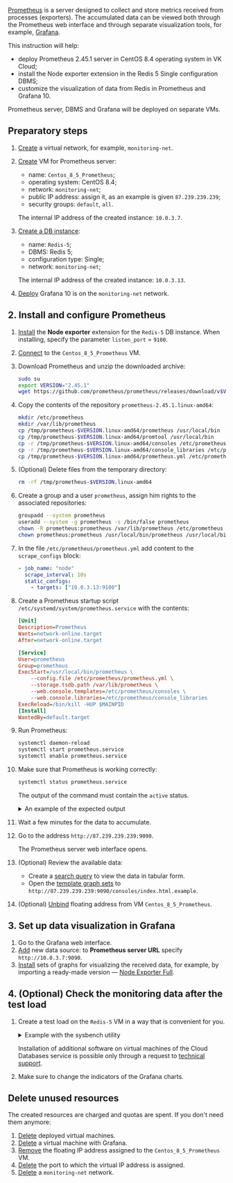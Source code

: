 [Prometheus](https://prometheus.io/) is a server designed to collect and store metrics received from processes (exporters). The accumulated data can be viewed both through the Prometheus web interface and through separate visualization tools, for example, [Grafana](https://grafana.com/docs/grafana/latest/).

This instruction will help:

- deploy Prometheus 2.45.1 server in CentOS 8.4 operating system in VK Cloud;
- install the Node exporter extension in the Redis 5 Single configuration DBMS;
- customize the visualization of data from Redis in Prometheus and Grafana 10.

Prometheus server, DBMS and Grafana will be deployed on separate VMs.

## Preparatory steps

1. [Create](/en/networks/vnet/service-management/net#creating_a_network) a virtual network, for example, `monitoring-net`.
1. [Create](/en/computing/iaas/service-management/vm/vm-create) VM for Prometheus server:

   - name: `Centos_8_5_Prometheus`;
   - operating system: CentOS 8.4;
   - network: `monitoring-net`;
   - public IP address: assign it, as an example is given `87.239.239.239`;
   - security groups: `default`, `all`.

   The internal IP address of the created instance: `10.0.3.7`.

1. [Create a DB instance](/en/dbs/dbaas/service-management/create/create-single-replica):

   - name: `Redis-5`;
   - DBMS: Redis 5;
   - configuration type: Single;
   - network: `monitoring-net`;

   The internal IP address of the created instance: `10.0.3.13`.

1. [Deploy](/en/applications-and-services/marketplace/initial-configuration/grafana-start) Grafana 10 is on the `monitoring-net` network.

## 2. Install and configure Prometheus

1. [Install](/en/dbs/dbaas/service-management/managing-extensions#installing_the_extension) the **Node exporter** extension for the `Redis-5` DB instance. When installing, specify the parameter `listen_port` = `9100`.
1. [Connect](/en/computing/iaas/service-management/vm/vm-connect/vm-connect-nix) to the `Centos_8_5_Prometheus` VM.
1. Download Prometheus and unzip the downloaded archive:

   ```bash
   sudo su
   export VERSION="2.45.1"
   wget https://github.com/prometheus/prometheus/releases/download/v$VERSION/prometheus-$VERSION.linux-amd64.tar.gz -O - | tar -xzv -C /tmp
   ```

1. Copy the contents of the repository `prometheus-2.45.1.linux-amd64`:

   ```bash
   mkdir /etc/prometheus
   mkdir /var/lib/prometheus
   cp /tmp/prometheus-$VERSION.linux-amd64/prometheus /usr/local/bin
   cp /tmp/prometheus-$VERSION.linux-amd64/promtool /usr/local/bin
   cp -r /tmp/prometheus-$VERSION.linux-amd64/consoles /etc/prometheus
   cp -r /tmp/prometheus-$VERSION.linux-amd64/console_libraries /etc/prometheus
   cp /tmp/prometheus-$VERSION.linux-amd64/prometheus.yml /etc/prometheus/
   ```

1. (Optional) Delete files from the temporary directory:

   ```bash
   rm -rf /tmp/prometheus-$VERSION.linux-amd64
   ```

1. Create a group and a user `prometheus`, assign him rights to the associated repositories:

   ```bash
   groupadd --system prometheus
   useradd --system -g prometheus -s /bin/false prometheus
   chown -R prometheus:prometheus /var/lib/prometheus /etc/prometheus
   chown prometheus:prometheus /usr/local/bin/prometheus /usr/local/bin/promtool
   ```

1. In the file `/etc/prometheus/prometheus.yml` add content to the `scrape_configs` block:

   ```yml
   - job_name: "node"
     scrape_interval: 10s
     static_configs:
       - targets: ["10.0.3.13:9100"]
   ```

1. Create a Prometheus startup script `/etc/systemd/system/prometheus.service` with the contents:

   ```ini
   [Unit]
   Description=Prometheus
   Wants=network-online.target
   After=network-online.target

   [Service]
   User=prometheus
   Group=prometheus
   ExecStart=/usr/local/bin/prometheus \
       --config.file /etc/prometheus/prometheus.yml \
       --storage.tsdb.path /var/lib/prometheus \
       --web.console.templates=/etc/prometheus/consoles \
       --web.console.libraries=/etc/prometheus/console_libraries
   ExecReload=/bin/kill -HUP $MAINPID
   [Install]
   WantedBy=default.target
   ```

1. Run Prometheus:

   ```bash
   systemctl daemon-reload
   systemctl start prometheus.service
   systemctl enable prometheus.service
   ```

1. Make sure that Prometheus is working correctly:

   ```bash
   systemctl status prometheus.service
   ```

   The output of the command must contain the `active` status.

   <details>
    <summary>An example of the expected output</summary>

    ```bash
    prometheus.service - Prometheus
     Loaded: loaded (/etc/systemd/system/prometheus.service; enabled; vendor preset: disabled)
     Active: active (running) since Mon 2023-11-20 16:11:25 UTC; 25min ago
    Main PID: 1065 (prometheus)
     Tasks: 6 (limit: 5921)
     Memory: 51.3M
     CGroup: /system.slice/prometheus.service
             └─1065 /usr/local/bin/prometheus --config.file /etc/prometheus/prometheus.yml --storage.tsdb.path /var/lib/prometheus --web.console.templates=/etc/prometheus/consoles

    Nov 20 16:11:25 centos-8-5-prometheus.novalocal prometheus[1065]: ts=2023-11-20T16:11:25.319Z caller=tls_config.go:274 level=info component=web msg="Listening on" address=[::]:9090
    Nov 20 16:11:25 centos-8-5-prometheus.novalocal prometheus[1065]: ts=2023-11-20T16:11:25.319Z caller=tls_config.go:277 level=info component=web msg="TLS is disabled." http2=false address=[::]:9090
    Nov 20 16:11:25 centos-8-5-prometheus.novalocal prometheus[1065]: ts=2023-11-20T16:11:25.319Z caller=head.go:755 level=info component=tsdb msg="WAL segment loaded" segment=0 maxSegment=0
    Nov 20 16:11:25 centos-8-5-prometheus.novalocal prometheus[1065]: ts=2023-11-20T16:11:25.319Z caller=head.go:792 level=info component=tsdb msg="WAL replay completed" checkpoint_replay_duration=44.387µs wal_replay_duration=1.206992ms wbl_replay_duration=160ns total_replay_duration=1.363332ms
    Nov 20 16:11:25 centos-8-5-prometheus.novalocal prometheus[1065]: ts=2023-11-20T16:11:25.320Z caller=main.go:1040 level=info fs_type=EXT4_SUPER_MAGIC
    Nov 20 16:11:25 centos-8-5-prometheus.novalocal prometheus[1065]: ts=2023-11-20T16:11:25.320Z caller=main.go:1043 level=info msg="TSDB started"
    Nov 20 16:11:25 centos-8-5-prometheus.novalocal prometheus[1065]: ts=2023-11-20T16:11:25.320Z caller=main.go:1224 level=info msg="Loading configuration file" filename=/etc/prometheus/prometheus.yml
    Nov 20 16:11:25 centos-8-5-prometheus.novalocal prometheus[1065]: ts=2023-11-20T16:11:25.327Z caller=main.go:1261 level=info msg="Completed loading of configuration file" filename=/etc/prometheus/prometheus.yml totalDuration=6.828877ms db_storage=1.31µs remote_storage=1.172µs web_handler=292ns query_engine=475ns scrape=6.420765ms scrape_sd=40.431µs notify=24.848µs notify_sd=9.021µs rules=1.268µs tracing=5.417µs
    Nov 20 16:11:25 centos-8-5-prometheus.novalocal prometheus[1065]: ts=2023-11-20T16:11:25.327Z caller=main.go:1004 level=info msg="Server is ready to receive web requests."
    Nov 20 16:11:25 centos-8-5-prometheus.novalocal prometheus[1065]: ts=2023-11-20T16:11:25.327Z caller=manager.go:995 level=info component="rule manager" msg="Starting rule manager..."
    ```

   </details>

1. Wait a few minutes for the data to accumulate.
1. Go to the address `http://87.239.239.239:9090`.

   The Prometheus server web interface opens.

1. (Optional) Review the available data:

   - Create a [search query](https://prometheus.io/docs/prometheus/2.45/querying/examples/) to view the data in tabular form.
   - Open the [template graph sets](https://prometheus.io/docs/visualization/consoles/) to `http://87.239.239.239:9090/consoles/index.html.example`.

1. (Optional) [Unbind](/en/networks/vnet/service-management/floating-ip#unbinding_floating_ip_address) floating address from VM `Centos_8_5_Prometheus`.

## 3. Set up data visualization in Grafana

1. Go to the Grafana web interface.
1. [Add](https://grafana.com/docs/grafana/v10.0/administration/data-source-management/) new data source: to **Prometheus server URL** specify `http://10.0.3.7:9090`.
1. [Install](https://grafana.com/docs/grafana/v10.0/dashboards/build-dashboards/create-dashboard/) sets of graphs for visualizing the received data, for example, by importing a ready-made version — [Node Exporter Full](https://grafana.com/grafana/dashboards/1860-node-exporter-full/).

## 4. (Optional) Check the monitoring data after the test load

1. Create a test load on the `Redis-5` VM in a way that is convenient for you.

   <details>
    <summary>Example with the sysbench utility</summary>

   ```bash
   sysbench cpu  --cpu-max-prime=2000000 --time=60 run
   sysbench fileio --file-test-mode=rndrw --time=60 prepare
   sysbench fileio --file-test-mode=rndrw --time=60 run
   sysbench threads --time=60 run
   sysbench mutex --time=60 run
   ```

   </details>

   <warn>

   Installation of additional software on virtual machines of the Cloud Databases service is possible only through a request to [technical support](mailto:support@mcs.mail.ru).

   </warn>

1. Make sure to change the indicators of the Grafana charts.

## Delete unused resources

The created resources are charged and quotas are spent. If you don't need them anymore:

1. [Delete](/en/computing/iaas/service-management/vm/vm-manage#delete_vm) deployed virtual machines.
1. [Delete](/en/applications-and-services/marketplace/service-management/pr-instance-manage#deleting_a_service_instance) a virtual machine with Grafana.
1. [Remove](/en/networks/vnet/service-management/floating-ip#removing_floating_ip_address_from_the_project) the floating IP address assigned to the `Centos_8_5_Prometheus` VM.
1. [Delete](/en/networks/vnet/service-management/ports#deleting_a_port) the port to which the virtual IP address is assigned.
1. [Delete](/en/networks/vnet/service-management/net#deleting_a_network) a `monitoring-net` network.
